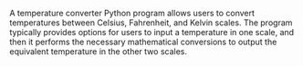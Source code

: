 A temperature converter Python program allows users to convert temperatures between Celsius, Fahrenheit, and Kelvin scales. The program typically provides options for users to input a temperature in one scale, and then it performs the necessary mathematical conversions to output the equivalent temperature in the other two scales.

